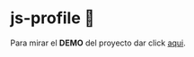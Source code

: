 # js-profile 🚀

Para mirar el **DEMO** del proyecto dar click [aqui](https://webpack-js-profile.netlify.app/).
